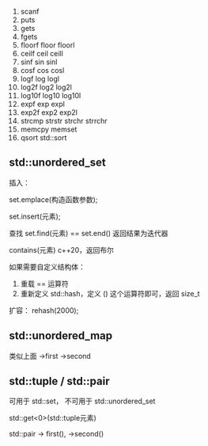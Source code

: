 1. scanf
2. puts
3. gets
4. fgets
5. floorf floor floorl
6. ceilf ceil ceill
7. sinf sin sinl
8. cosf cos cosl
9. logf log logl
10. log2f log2 log2l
11. log10f log10 log10l
12. expf exp expl
13. exp2f exp2 exp2l
14. strcmp strstr strchr strrchr
15. memcpy memset
16. qsort std::sort


## std::unordered_set
插入：

set.emplace(构造函数参数);

set.insert(元素);

查找
set.find(元素) == set.end()
返回结果为迭代器

contains(元素) c++20，返回布尔

如果需要自定义结构体：
1. 重载 == 运算符
2. 重新定义 std::hash，定义 () 这个运算符即可，返回 size_t

扩容：
rehash(2000);

## std::unordered_map
类似上面 ->first ->second

## std::tuple / std::pair
可用于 std::set， 不可用于 std::unordered_set

std::get<0>(std::tuple元素)

std::pair -> first(), ->second()
